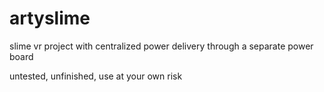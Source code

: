 # artyslime

slime vr project with centralized power delivery through a separate power board

untested, unfinished, use at your own risk
